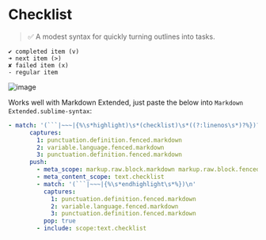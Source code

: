 # Checklist

> :white_check_mark: A modest syntax for quickly turning outlines into tasks.

```checklist
✔ completed item (v)
➜ next item (>)
✘ failed item (x)
- regular item
```

![image](https://cloud.githubusercontent.com/assets/100884/20130478/e444fe48-a60b-11e6-9aa7-6aa560112242.png)

Works well with Markdown Extended, just paste the below into `Markdown Extended.sublime-syntax`:

```yaml
- match: '(```|~~~|{%\s*highlight)\s*(checklist)\s*((?:linenos\s*)?%})?$'
      captures:
        1: punctuation.definition.fenced.markdown
        2: variable.language.fenced.markdown
        3: punctuation.definition.fenced.markdown
      push:
        - meta_scope: markup.raw.block.markdown markup.raw.block.fenced.markdown
        - meta_content_scope: text.checklist
        - match: '(```|~~~|{%\s*endhighlight\s*%})\n'
          captures:
            1: punctuation.definition.fenced.markdown
            2: variable.language.fenced.markdown
            3: punctuation.definition.fenced.markdown
          pop: true
        - include: scope:text.checklist
```

